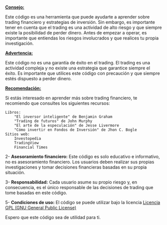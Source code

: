 **<u>Consejo:</u>**

Este código es una herramienta que puede ayudarte a aprender sobre trading financiero y estrategias de inversión. Sin embargo, es importante tener en cuenta que el trading es una actividad de alto riesgo y que siempre existe la posibilidad de perder dinero. Antes de empezar a operar, es importante que entiendas los riesgos involucrados y que realices tu propia investigación.

**<u>Advertencia:</u>**

Este código no es una garantía de éxito en el trading. El trading es una actividad compleja y no existe una estrategia que garantice siempre el éxito. Es importante que utilices este código con precaución y que siempre estés dispuesto a perder dinero.

**<u>Recomendación:</u>**

Si estás interesado en aprender más sobre trading financiero, te recomiendo que consultes los siguientes recursos:

    Libros:
        "El inversor inteligente" de Benjamin Graham
        "Trading de futuros" de John Murphy
        "El arte de la especulación" de Jesse Livermore
        "Cómo invertir en Fondos de Inversión" de Jhon C. Bogle
    Sitios web:
        Investopedia
        TradingView
        Financial Times


2- **Asesoramiento financiero:** Este código es solo educativo e informativo, no es asesoramiento financiero. Los usuarios deben realizar sus propias investigaciones y tomar decisiones financieras basadas en su propia situación.

3- **Responsabilidad:** Cada usuario asume su propio riesgo y, en consecuencia, es el único responsable de las decisiones de trading que tome basadas en este código.

5- **Condiciones de uso:** El código se puede utilizar bajo la licencia [Licencia GPL (GNU General Public License)](https://www.gnu.org/licenses/gpl-3.0.html)

Espero que este código sea de utilidad para ti.
